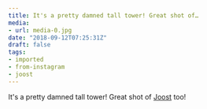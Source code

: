 ```yaml
---
title: It's a pretty damned tall tower! Great shot of…
media:
- url: media-0.jpg
date: "2018-09-12T07:25:31Z"
draft: false
tags:
- imported
- from-instagram
- joost
---
```

It's a pretty damned tall tower\! Great shot of [Joost](/tags/joost) too\!
